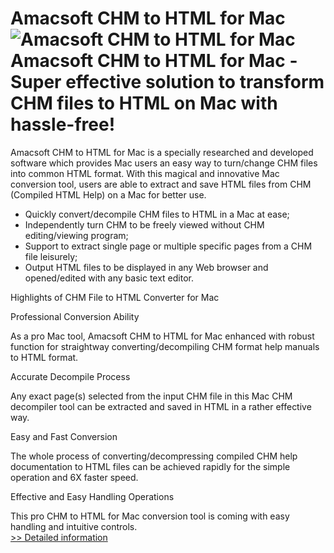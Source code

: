 # Amacsoft CHM to HTML for Mac<br />![Amacsoft CHM to HTML for Mac](https://mycommerce.akamaized.net/api/pimages/P300924568/BIG/300924568.PNG)<br />Amacsoft CHM to HTML for Mac -Super effective solution to transform CHM files to HTML on Mac with hassle-free!

Amacsoft CHM to HTML for Mac is a specially researched and developed software which provides Mac users an easy way to turn/change CHM files into common HTML format. With this magical and innovative Mac conversion tool, users are able to extract and save HTML files from CHM (Compiled HTML Help) on a Mac for better use.

* Quickly convert/decompile CHM files to HTML in a Mac at ease;
* Independently turn CHM to be freely viewed without CHM editing/viewing program;
* Support to extract single page or multiple specific pages from a CHM file leisurely;
* Output HTML files to be displayed in any Web browser and opened/edited with any basic text editor.

Highlights of CHM File to HTML Converter for Mac

Professional Conversion Ability

As a pro Mac tool, Amacsoft CHM to HTML for Mac enhanced with robust function for straightway converting/decompiling CHM format help manuals to HTML format.

Accurate Decompile Process

Any exact page(s) selected from the input CHM file in this Mac CHM decompiler tool can be extracted and saved in HTML in a rather effective way.

Easy and Fast Conversion

The whole process of converting/decompressing compiled CHM help documentation to HTML files can be achieved rapidly for the simple operation and 6X faster speed.

Effective and Easy Handling Operations

This pro CHM to HTML for Mac conversion tool is coming with easy handling and intuitive controls.<br />[>> Detailed information](https://secure.shareit.com/shareit/product.html?productid=300924568&affiliateid=200057808)